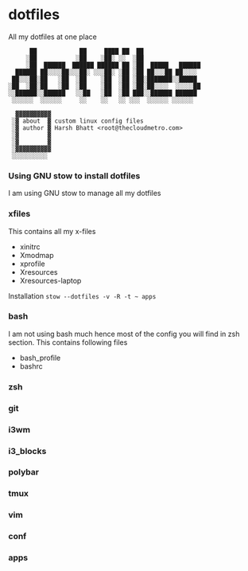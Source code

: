# dotfiles
All my dotfiles at one place

```
      ██            ██     ████ ██  ██
     ░██           ░██    ░██░ ░░  ░██
     ░██  ██████  ██████ ██████ ██ ░██  █████   ██████
  ██████ ██░░░░██░░░██░ ░░░██░ ░██ ░██ ██░░░██ ██░░░░
 ██░░░██░██   ░██  ░██    ░██  ░██ ░██░███████░░█████
░██  ░██░██   ░██  ░██    ░██  ░██ ░██░██░░░░  ░░░░░██
░░██████░░██████   ░░██   ░██  ░██ ███░░██████ ██████
 ░░░░░░  ░░░░░░     ░░    ░░   ░░ ░░░  ░░░░░░ ░░░░░░

  ▓▓▓▓▓▓▓▓▓▓
 ░▓ about  ▓ custom linux config files
 ░▓ author ▓ Harsh Bhatt <root@thecloudmetro.com>
 ░▓        ▓ 
 ░▓        ▓ 
 ░▓▓▓▓▓▓▓▓▓▓
 ░░░░░░░░░░

```

### Using GNU stow to install dotfiles
I am using GNU stow to manage all my dotfiles

### xfiles
This contains all my x-files
- xinitrc
- Xmodmap
- xprofile
- Xresources
- Xresources-laptop

Installation `stow --dotfiles -v -R -t ~ apps`

### bash
I am not using bash much hence most of the config you will find in zsh section.
This contains following files
- bash_profile
- bashrc


### zsh

### git

### i3wm

### i3_blocks

### polybar

### tmux

### vim

### conf

### apps
